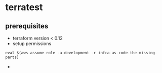 # terratest

## prerequisites

- terraform version < 0.12
- setup permissions
  
```shell
eval $(aws-assume-role -a development -r infra-as-code-the-missing-parts)
```

- 